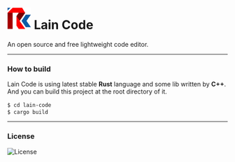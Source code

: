 # ![](res/logo.jpg) Lain Code

An open source and free lightweight code editor. 

---

### How to build

Lain Code is using  latest stable **Rust** language and some lib written by **C++**. And you can build this project at the root directory of it.

```
$ cd lain-code
$ cargo build
```

---

### License

![License](https://img.shields.io/github/license/alchepic/Lain-code?color=green&style=flat-square)

